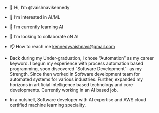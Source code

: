 - 👋 Hi, I’m @vaishnavikennedy
- 👀 I’m interested in AI/ML
- 🌱 I’m currently learning AI 
- 💞️ I’m looking to collaborate oN AI
- 📫 How to reach me kennedyvaishnavi@gmail.com

- Back during my Under-graduation, I chose “Automation” as my career keyword. I begun my experience with process
  automation based programming, soon discovered “Software Development”- as my Strength. Since then worked in
  Software development team for automated systems for various industries. Further, expanded my horizons in artificial
  intelligence based technology and core developments. Currently working in an AI based job.

- In a nutshell, Software developer with AI expertise and AWS cloud certified machine learning speciality.
